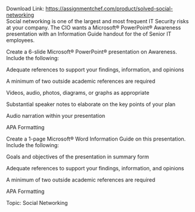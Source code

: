 Download Link: https://assignmentchef.com/product/solved-social-networking
<br>
Social networking is one of the largest and most frequent IT Security risks at your company. The CIO wants a Microsoft® PowerPoint® Awareness presentation with an Information Guide handout for the of Senior IT employees.

Create a 6-slide Microsoft® PowerPoint® presentation on Awareness. Include the following:

Adequate references to support your findings, information, and opinions

A minimum of two outside academic references are required

Videos, audio, photos, diagrams, or graphs as appropriate

Substantial speaker notes to elaborate on the key points of your plan

Audio narration within your presentation

APA Formatting

Create a 1-page Microsoft® Word Information Guide on this presentation. Include the following:

Goals and objectives of the presentation in summary form

Adequate references to support your findings, information, and opinions

A minimum of two outside academic references are required

APA Formatting

Topic: Social Networking